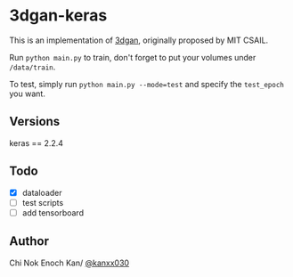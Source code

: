 # 3dgan-keras
This is an implementation of [3dgan](http://3dgan.csail.mit.edu/), originally proposed by MIT CSAIL.

Run ```python main.py``` to train, don't forget to put your volumes under ```/data/train```.

To test, simply run ```python main.py --mode=test``` and specify the ```test_epoch``` you want.

## Versions
keras == 2.2.4

## Todo
- [X] dataloader
- [ ] test scripts
- [ ] add tensorboard

## Author
Chi Nok Enoch Kan/ [@kanxx030](https://github.com/chinokenochkan)
